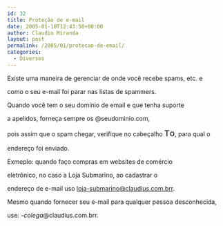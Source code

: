 ```yaml
---
id: 32
title: Proteção de e-mail
date: 2005-01-10T12:43:50+00:00
author: Claudio Miranda
layout: post
permalink: /2005/01/protecao-de-email/
categories:
  - Diversos
---
```

Existe uma maneira de gerenciar de onde voc&ecirc; recebe spams, etc. e
  
como o seu e-mail foi parar nas listas de spammers.

Quando voc&ecirc; tem o seu dom&iacute;nio de email e que tenha suporte
  
a apelidos, forne&ccedil;a sempre os <span style="font-style: italic;"><apelido></span>@seudominio.com,
  
pois assim que o spam chegar, verifique no cabe&ccedil;alho <big><big><span
style="font-family: monospace;">To</span></big></big>, para qual o
  
endere&ccedil;o foi enviado.

Exmeplo: quando fa&ccedil;o compras em websites de com&eacute;rcio
  
eletr&ocirc;nico, no caso a Loja Submarino, ao cadastrar o
  
endere&ccedil;o de e-mail uso loja-submarino@claudius.com.brr.

Mesmo quando fornecer seu e-mail para qualquer pessoa desconhecida,
  
use: <span style="font-style: italic;"><nome-do-desconhecido>-colega</span>@claudius.com.brr.